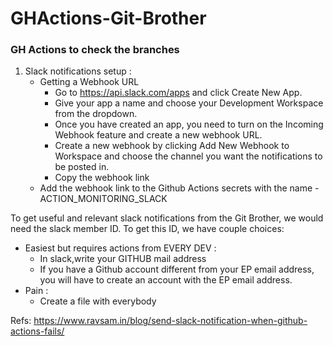 # GHActions-Git-Brother
### GH Actions to check the branches
1. Slack notifications setup :
    - Getting a Webhook URL
        - Go to https://api.slack.com/apps and click Create New App.
        - Give your app a name and choose your Development Workspace from the dropdown.
        - Once you have created an app, you need to turn on the Incoming Webhook feature and create a new webhook URL.
        - Create a new webhook by clicking Add New Webhook to Workspace and choose the channel you want the notifications to be posted in.
        - Copy the webhook link
    - Add the webhook link to the Github Actions secrets with the name - ACTION_MONITORING_SLACK




To get useful and relevant slack notifications from the Git Brother, we would need the slack member ID.
To get this ID, we have couple choices:
- Easiest but requires actions from EVERY DEV :
  - In slack,write your GITHUB mail address
  - If you have a Github account different from your EP email address, you will have to create an account with the EP email address.
- Pain : 
  - Create a file with everybody 




Refs:
https://www.ravsam.in/blog/send-slack-notification-when-github-actions-fails/
